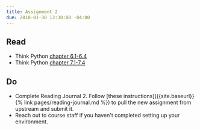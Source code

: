 ```yaml
---
title: Assignment 2
due: 2018-01-30 13:30:00 -04:00
---
```



## Read
* Think Python [chapter 6.1-6.4](http://greenteapress.com/thinkpython2/html/thinkpython2007.html)
* Think Python [chapter 7.1-7.4](http://greenteapress.com/thinkpython2/html/thinkpython2008.html)

## Do
* Complete Reading Journal 2. Follow [these instructions]({{site.baseurl}}{% link pages/reading-journal.md %}) to pull the new assignment from upstream and submit it.
* Reach out to course staff if you haven't completed setting up your environment.
